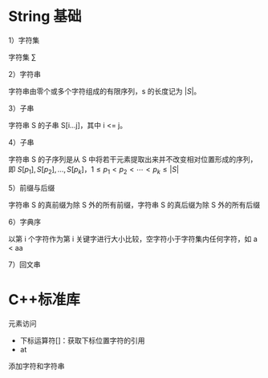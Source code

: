 # String 基础

1）字符集

字符集 $\sum$

2）字符串

字符串由零个或多个字符组成的有限序列，s 的长度记为 $|S|$。

3）子串

字符串 S 的子串 S[i...j]，其中 i <= j。

4）子串

字符串 S 的子序列是从 S 中将若干元素提取出来并不改变相对位置形成的序列，即
$S[p_1],S[p_2],\ldots,S[p_k]$，$1\le p_1< p_2<\cdots< p_k\le|S|$


5）前缀与后缀

字符串 S 的真前缀为除 S 外的所有前缀，字符串 S 的真后缀为除 S 外的所有后缀

6）字典序

以第 i 个字符作为第 i 关键字进行大小比较，空字符小于字符集内任何字符，如 a < aa

7）回文串

# C++标准库

元素访问
- 下标运算符[]：获取下标位置字符的引用
- at

添加字符和字符串
